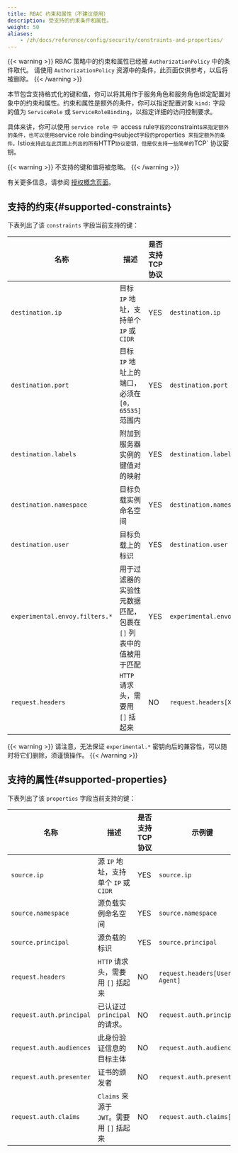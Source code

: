 ```yaml
---
title: RBAC 约束和属性（不建议使用）
description: 受支持的约束条件和属性。
weight: 50
aliases:
    - /zh/docs/reference/config/security/constraints-and-properties/
---
```


{{< warning >}}
RBAC 策略中的约束和属性已经被 `AuthorizationPolicy` 中的条件取代。 请使用 `AuthorizationPolicy` 资源中的条件，此页面仅供参考，以后将被删除。
{{< /warning >}}

本节包含支持格式化的键和值，你可以将其用作于服务角色和服务角色绑定配置对象中的约束和属性。约束和属性是额外的条件，你可以指定配置对象 `kind:` 字段的值为 `ServiceRole` 或 `ServiceRoleBinding`，以指定详细的访问控制要求。

具体来讲，你可以使用 `service role 中 `access rule` 字段的 `constraints` 来指定额外的条件，也可以使用 `service role binding` 中 `subject` 字段的 `properties` 来指定额外的条件。`Istio` 支持此在此页面上列出的所有 `HTTP` 协议密钥，但是仅支持一些简单的 `TCP` 协议密钥。

{{< warning >}}
不支持的键和值将被忽略。
{{< /warning >}}

有关更多信息，请参阅 [授权概念页面](/zh/docs/concepts/security/#authorization)。

## 支持的约束{#supported-constraints}

下表列出了该 `constraints` 字段当前支持的键：

| 名称 | 描述 | 是否支持TCP协议 | 示例键 | 示例值 |
|------|-------------|----------------------------|-------------|----------------|
| `destination.ip` | 目标 `IP` 地址，支持单个 `IP` 或 `CIDR` | YES | `destination.ip` |  `["10.1.2.3", "10.2.0.0/16"]` |
| `destination.port` | 目标 `IP` 地址上的端口，必须在 `[0，65535]` 范围内 | YES | `destination.port` | `["80", "443"]` |
| `destination.labels` | 附加到服务器实例的键值对的映射 | YES | `destination.labels[version]` | `["v1", "v2"]` |
| `destination.namespace` | 目标负载实例命名空间 | YES | `destination.namespace` | `["default"]` |
| `destination.user` | 目标负载上的标识 | YES | `destination.user` | `["bookinfo-productpage"]` |
| `experimental.envoy.filters.*` | 用于过滤器的实验性元数据匹配，包裹在 `[]` 列表中的值被用于匹配 | YES | `experimental.envoy.filters.network.mysql_proxy[db.table]` | `["[update]"]` |
| `request.headers` | `HTTP` 请求头，需要用 `[]` 括起来 | NO | `request.headers[X-Custom-Token]` | `["abc123"]` |

{{< warning >}}
请注意，无法保证 `experimental.*` 密钥向后的兼容性，可以随时将它们删除，须谨慎操作。
{{< /warning >}}

## 支持的属性{#supported-properties}

下表列出了该 `properties` 字段当前支持的键：

| 名称 | 描述 | 是否支持TCP协议 | 示例键 | 示例值 |
|------|-------------|----------------------------|-------------|---------------|
| `source.ip`  | 源 `IP` 地址，支持单个 `IP` 或 `CIDR` | YES | `source.ip` | `"10.1.2.3"` |
| `source.namespace`  | 源负载实例命名空间 | YES | `source.namespace` | `"default"` |
| `source.principal` | 源负载的标识 | YES | `source.principal` | `"cluster.local/ns/default/sa/productpage"` |
| `request.headers` | `HTTP` 请求头，需要用 `[]` 括起来 | NO | `request.headers[User-Agent]` | `"Mozilla/*"` |
| `request.auth.principal` | 已认证过 `principal` 的请求。 | NO | `request.auth.principal` | `"accounts.my-svc.com/104958560606"` |
| `request.auth.audiences` | 此身份验证信息的目标主体 | NO | `request.auth.audiences` | `"my-svc.com"` |
| `request.auth.presenter` | 证书的颁发者 | NO | `request.auth.presenter` | `"123456789012.my-svc.com"` |
| `request.auth.claims` | `Claims` 来源于 `JWT`。需要用 `[]` 括起来 | NO | `request.auth.claims[iss]` | `"*@foo.com"` |
